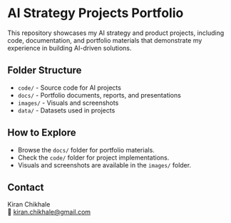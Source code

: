 # AI Strategy Projects Portfolio

This repository showcases my AI strategy and product projects, including code, documentation, and portfolio materials that demonstrate my experience in building AI-driven solutions.

## Folder Structure
- `code/` - Source code for AI projects
- `docs/` - Portfolio documents, reports, and presentations
- `images/` - Visuals and screenshots
- `data/` - Datasets used in projects

## How to Explore
- Browse the `docs/` folder for portfolio materials.
- Check the `code/` folder for project implementations.
- Visuals and screenshots are available in the `images/` folder.

## Contact
Kiran Chikhale  
📧 kiran.chikhale@gmail.com
